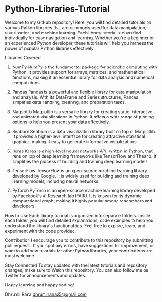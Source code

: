 # Python-Libraries-Tutorial

Welcome to my GitHub repository! Here, you will find detailed tutorials on various Python libraries that are commonly used for data manipulation,
visualization, and machine learning. Each library tutorial is classified individually for easy navigation and learning. 
Whether you're a beginner or an experienced Python developer, these tutorials will help you harness the power of popular Python libraries effectively.

Libraries Covered

1. NumPy
NumPy is the fundamental package for scientific computing with Python. It provides support for arrays, matrices, and mathematical functions, making it an essential library for data analysis and numerical computations.

2. Pandas
Pandas is a powerful and flexible library for data manipulation and analysis. With its DataFrame and Series structures, Pandas simplifies data handling, cleaning, and preparation tasks.

3. Matplotlib
Matplotlib is a versatile library for creating static, interactive, and animated visualizations in Python. It offers a wide range of plotting options to help you present your data effectively.

4. Seaborn
Seaborn is a data visualization library built on top of Matplotlib. It provides a higher-level interface for creating attractive statistical graphics, making it easy to generate informative visualizations.

5. Keras
Keras is a high-level neural networks API, written in Python, that runs on top of deep learning frameworks like TensorFlow and Theano. It simplifies the process of building and training deep learning models.

6. TensorFlow
TensorFlow is an open-source machine learning library developed by Google. It is widely used for building and training deep learning models, including neural networks.

7. PyTorch
PyTorch is an open-source machine learning library developed by Facebook's AI Research lab (FAIR). It is known for its dynamic computational graph, making it highly popular among researchers and developers.

How to Use
Each library tutorial is organized into separate folders. Inside each folder, you will find detailed explanations, 
code examples to help you understand the library's functionalities. 
Feel free to explore, learn, and experiment with the code provided.

Contribution
I encourage you to contribute to this repository by submitting pull requests. 
If you spot any errors, have suggestions for improvement, or want to add new tutorials for other Python libraries, your contributions are most welcome.

Stay Connected
To stay updated with the latest tutorials and repository changes, make sure to Watch this repository. You can also follow me on Twitter for announcements and updates.

Happy learning and happy coding!

Dhrumil Rana
dhrumilrana25@gmail.com

